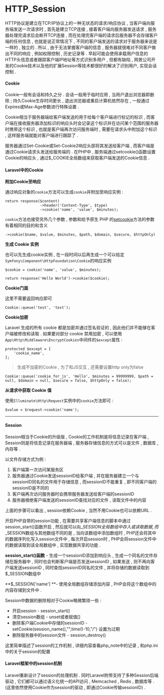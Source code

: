 # HTTP\_Session

HTTP协议是建立在TCP/IP协议上的一种无状态的请求/响应协议 , 当客户端向服务端发送一次请求时 , 首先是建立TCP连接 , 接着客户端向服务器发送请求 , 服务器处理完请求后会断开TCP连接 , 而在处理完客户端的请求后服务器不会存储客户端的任何信息 , 也就是说正常情况下 , 不同的客户端发送的请求对于服务器来说是一样的 , 独立的 . 所以 , 由于无法掌握客户端的信息 , 服务器就很难对不同客户做出不同的响应 , 例如权限控制 , 历史记录等 . 早起可能会使用承载用户信息的HTTP头信息或者跟踪客户端IP地址等方式识别多用户 , 但都有缺陷 , 网景公司开发的Cookie技术以及他的扩展Session等技术都很好的解决了识别用户, 实现会话控制 .

#### **Cookie**

Cookie一般有会话和持久之分 . 会话一般用于临时应用 , 当用户退出浏览器即删除 ; 持久Cookie生存时间更长 , 退出浏览器或重启计算机依然存在 , 一般通过Expires或Max-Age参数进行特殊设置 .

Cookie相当于服务器端给客户端发送的用于给每个客户端进行标记的标识 , 而客户端在接收服务器添加标识的响应头时会记录这个标识并在访问某个范围的服务器时携带这个标识 , 也就是客户端再次访问服务端时 , 需要在请求头中附加这个标识 , 这样服务端就能对客户端进行跟踪了 .

服务器通过Set-Cookie或Set-Cookie2响应头部将其发送给客户端 , 而客户端是通过Cookie请求头发送给服务端的 . 在PHP中 , 服务端通过setcookie\(\)函数设置Cookie的响应头 , 通过$\_COOKIE全局数组来获取客户端发送的Cookie信息 .

#### **Laravel中的Cookie**

**附加Cookie至响应**

通过响应对象的`cookie`方法可以生成`cookie`并附加至响应实例 :

```
return response($content)
                ->header('Content-Type', $type)
                ->cookie('name', 'value', $minutes);
```

`cookie`方法也接受另外几个参数 , 参数和给予原生 PHP 的[setcookie](https://secure.php.net/manual/en/function.setcookie.php)方法的参数有着相同的目的和含义

```
->cookie($name, $value, $minutes, $path, $domain, $secure, $httpOnly)
```

**生成 Cookie 实例**

也可以先生成cookie实例 , 在一段时间以后再生成一个可以给定`Symfony\Component\HttpFoundation\Cookie`的响应实例

```
$cookie = cookie('name', 'value', $minutes);

return response('Hello World')->cookie($cookie);
```

**Cookie门面**

这里不需要返回响应即可

```
Cookie::queue('test', 'test');
```

**Cookie加密**

Laravel 生成的所有 cookie 都是加密并通过签名验证的 , 因此他们并不能够在客户端被修改和读取 . 如果要对部分 cookie 禁用加密 , 可以使用`App\Http\Middleware\EncryptCookies`中间件的`$except`属性 :

```
protected $except = [
    'cookie_name',
];
```

> 生成不加密的Cookie , 为了和JS交互 , 还需要设置http only为false

```
Cookie::queue('cookie_for_js', 'Hello', $minutes = 99999999, $path = null, $domain = null, $secure = false, $httpOnly = false);
```

**从请求中获取 Cookie 值**

使用`Illuminate\Http\Request`实例中的`cookie`方法即可 :

```
$value = $request->cookie('name');
```

---

#### Session

Session相当于Cookie的升级版 , Cookie的工作机制是将信息记录在客户端 , Session则是将信息记录在服务器端 , 服务器存储信息的方式可以是文件 , 数据库 , 内存等 .

以文件存储方式为例 :

1. 客户端第一次访问某服务区
2. 服务器通过Cookie发送sessionID给客户端 , 并在服务器建立一个与sessionID同名的文件用于存储信息 , 而sessionID不能重复 , 即不同客户端的sessionID是不同的
3. 客户端再次访问服务器时会携带服务器发送给客户端的sessionID
4. 服务器根绝客户端发送的sessionID查找对应的文件 , 读取文件中的内容

上面的步骤可以看出 , session依赖Cookie , 当然不用Cookie也可以依赖URL .

开启PHP自带的session功能 , 在需要共享客户端信息的脚本中通过session\_start\(\)函数开启 , 然后就可以向$\_SESSION全局数组中存入或读取数据 , 而$\_SESSION数组与其他数组不同的是 , 当向该数组中添加数组时 , PHP还会将其中的数据序列化写入session文件中 , 每次开启session时 , PHP会将session文件中的数据读取到该全局数组中 , 实现数据共享的功能 .

**session\_start\(\)函数** - 生成一个sessionID添加到响应头 , 生成一个同名的文件存储在服务器中 , 同时也会判断客户端是否发送sessionID , 如果发送 , 则不再向客户端发送sessionID , 同时查找sessionID同名的文件 , 并将存储的数据读取到$\_SESSION数组中

**$\_SESSION\['name'\] **- 使用全局数组存储添加内容 , PHP会将这个数组中的内容存储到文件中 .

Session中数据的删除相对于Cookie略微繁琐一些 :

* 开启session - session\_start\(\)
* 清空session数组 - unset或者赋值\[\]
* 删除客户端Cookie中存储的sessionID - setCookie\(session\_name\(\),"",time\(\)-10,"/"\) 设置为过期
* 删除服务器中的session文件 - session\_destroy\(\)

这里简单描述了session的工作机制 , 详细内容查看php\_note中的记录 , 和php.ini中的关于session的配置

#### Laravel框架中的session机制

Laravel重新设计了session的处理机制 . 同时Laravel附带支持了多种Session后端驱动 , 它们都可以通过语义化统一的API访问 , Memcached , Redis , 数据库等 . \(这里依然使用Cookie作为session的驱动 , 即通过Cookie传输sessionID\) . 







